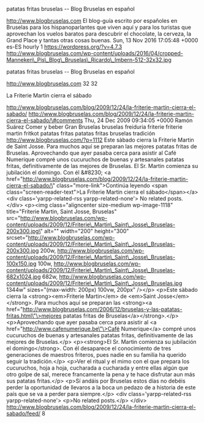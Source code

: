 patatas fritas bruselas -- Blog Bruselas en español

http://www.blogbruselas.com El blog-guía escrito por españoles en
Bruselas para los hispanoparlantes que viven aquí y para los turistas
que aprovechan los vuelos baratos para descubrir el chocolate, la
cerveza, la Grand Place y tantas otras cosas buenas. Sun, 13 Nov 2016
17:05:48 +0000 es-ES hourly 1 https://wordpress.org/?v=4.7.3
http://www.blogbruselas.com/wp-content/uploads/2016/04/cropped-Manneken\_Pis\_Blog\_Bruselas\_Ricardo\_Imbern-512-32x32.jpg

patatas fritas bruselas -- Blog Bruselas en español

http://www.blogbruselas.com 32 32

La Friterie Martin cierra el sábado

http://www.blogbruselas.com/blog/2009/12/24/la-friterie-martin-cierra-el-sabado/
http://www.blogbruselas.com/blog/2009/12/24/la-friterie-martin-cierra-el-sabado/\#comments
Thu, 24 Dec 2009 09:34:05 +0000 Ramón Suárez Comer y beber Gran Bruselas
bruselas freiduria friterie friterie martin fritkot patatas fritas
patatas fritas bruselas tradición http://www.blogbruselas.com/?p=1112
Este sàbado cierra la Friterie Martin de Saint Josse. Para muchos aquí
se preparan las mejores patatas fritas de Bruselas. Aprovechando que
ayer pasaba cerca para asistir al Café Numerique compré unos cucuruchos
de buenas y artesanales patatas fritas, definitivamente de las mejores
de Bruselas. El Sr. Martin comienza su jubilación el domingo. Con él
&\#8230; \<a
href=\"http://www.blogbruselas.com/blog/2009/12/24/la-friterie-martin-cierra-el-sabado/\"
class=\"more-link\"\>Continúa leyendo \<span
class=\"screen-reader-text\"\>La Friterie Martin cierra el
sábado\</span\>\</a\>\<div class=\'yarpp-related-rss
yarpp-related-none\'\> No related posts. \</div\> \<p\>\<img
class=\"aligncenter size-medium wp-image-1118\" title=\"Friterie Martin,
Saint Josse, Bruselas\"
src=\"http://www.blogbruselas.com/wp-content/uploads/2009/12/Friterie\_Martin\_Saint\_Josse\_Bruselas-200x300.jpg\"
alt=\"\" width=\"200\" height=\"300\"
srcset=\"http://www.blogbruselas.com/wp-content/uploads/2009/12/Friterie\_Martin\_Saint\_Josse\_Bruselas-200x300.jpg
200w,
http://www.blogbruselas.com/wp-content/uploads/2009/12/Friterie\_Martin\_Saint\_Josse\_Bruselas-100x150.jpg
100w,
http://www.blogbruselas.com/wp-content/uploads/2009/12/Friterie\_Martin\_Saint\_Josse\_Bruselas-682x1024.jpg
682w,
http://www.blogbruselas.com/wp-content/uploads/2009/12/Friterie\_Martin\_Saint\_Josse\_Bruselas.jpg
1344w\" sizes=\"(max-width: 200px) 100vw, 200px\" /\>\</p\> \<p\>Este
sàbado cierra la \<strong\>\<em\>Friterie Martin\</em\> de \<em\>Saint
Josse\</em\>\</strong\>. Para muchos aquí se preparan las \<strong\>\<a
href=\"http://www.blogbruselas.com/2006/12/bruselas-y-las-patatas-fritas.html\"\>mejores
patatas fritas de Bruselas\</a\>\</strong\>.\</p\> \<p\>Aprovechando que
ayer pasaba cerca para asistir al \<a
href=\"http://www.cafenumerique.be\"\>Café Numerique\</a\> compré unos
cucuruchos de buenas y artesanales patatas fritas, definitivamente de
las mejores de Bruselas.\</p\> \<p\>\<strong\>El Sr. Martin comienza su
jubilación el domingo\</strong\>. Con él desaparece el conocimiento de
tres generaciones de maestros friteros, pues nadie en su familia ha
querido seguir la tradición.\</p\> \<p\>Ver el ritual y el mimo con el
que prepara los cucuruchos, hoja a hoja, cucharada a cucharada y entre
ellas algún que otro golpe de sal, merece francamente la pena y te hace
disfrutar aun más sus patatas fritas.\</p\> \<p\>Sí andáis por Bruselas
estos días no debéis perder la oportunidad de llevaros a la boca un
pedazo de a historia de este país que se va a perder para siempre.\</p\>
\<div class=\'yarpp-related-rss yarpp-related-none\'\> \<p\>No related
posts.\</p\> \</div\>
http://www.blogbruselas.com/blog/2009/12/24/la-friterie-martin-cierra-el-sabado/feed/
8
